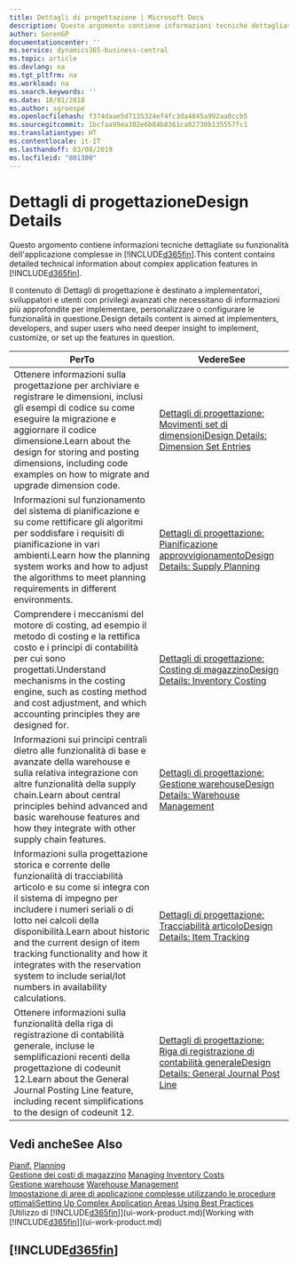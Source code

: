 ```yaml
---
title: Dettagli di progettazione | Microsoft Docs
description: Questo argomento contiene informazioni tecniche dettagliate su funzionalità dell'applicazione complesse in Business Central.
author: SorenGP
documentationcenter: ''
ms.service: dynamics365-business-central
ms.topic: article
ms.devlang: na
ms.tgt_pltfrm: na
ms.workload: na
ms.search.keywords: ''
ms.date: 10/01/2018
ms.author: sgroespe
ms.openlocfilehash: f374daae5d7135324ef4fc3da4845a992aa0ccb5
ms.sourcegitcommit: 1bcfaa99ea302e6b84b8361ca02730b135557fc1
ms.translationtype: HT
ms.contentlocale: it-IT
ms.lasthandoff: 03/08/2019
ms.locfileid: "801300"
---
```

# <a name="design-details"></a><span data-ttu-id="09cc2-103">Dettagli di progettazione</span><span class="sxs-lookup"><span data-stu-id="09cc2-103">Design Details</span></span>
<span data-ttu-id="09cc2-104">Questo argomento contiene informazioni tecniche dettagliate su funzionalità dell'applicazione complesse in [!INCLUDE[d365fin](includes/d365fin_md.md)].</span><span class="sxs-lookup"><span data-stu-id="09cc2-104">This content contains detailed technical information about complex application features in [!INCLUDE[d365fin](includes/d365fin_md.md)].</span></span>  

 <span data-ttu-id="09cc2-105">Il contenuto di Dettagli di progettazione è destinato a implementatori, sviluppatori e utenti con privilegi avanzati che necessitano di informazioni più approfondite per implementare, personalizzare o configurare le funzionalità in questione.</span><span class="sxs-lookup"><span data-stu-id="09cc2-105">Design details content is aimed at implementers, developers, and super users who need deeper insight to implement, customize, or set up the features in question.</span></span>  

|<span data-ttu-id="09cc2-106">**Per**</span><span class="sxs-lookup"><span data-stu-id="09cc2-106">**To**</span></span>|<span data-ttu-id="09cc2-107">**Vedere**</span><span class="sxs-lookup"><span data-stu-id="09cc2-107">**See**</span></span>|  
|------------|-------------|  
|<span data-ttu-id="09cc2-108">Ottenere informazioni sulla progettazione per archiviare e registrare le dimensioni, inclusi gli esempi di codice su come eseguire la migrazione e aggiornare il codice dimensione.</span><span class="sxs-lookup"><span data-stu-id="09cc2-108">Learn about the design for storing and posting dimensions, including code examples on how to migrate and upgrade dimension code.</span></span>|[<span data-ttu-id="09cc2-109">Dettagli di progettazione: Movimenti set di dimensioni</span><span class="sxs-lookup"><span data-stu-id="09cc2-109">Design Details: Dimension Set Entries</span></span>](design-details-dimension-set-entries.md)|  
|<span data-ttu-id="09cc2-110">Informazioni sul funzionamento del sistema di pianificazione e su come rettificare gli algoritmi per soddisfare i requisiti di pianificazione in vari ambienti.</span><span class="sxs-lookup"><span data-stu-id="09cc2-110">Learn how the planning system works and how to adjust the algorithms to meet planning requirements in different environments.</span></span>|[<span data-ttu-id="09cc2-111">Dettagli di progettazione: Pianificazione approvvigionamento</span><span class="sxs-lookup"><span data-stu-id="09cc2-111">Design Details: Supply Planning</span></span>](design-details-supply-planning.md)|  
|<span data-ttu-id="09cc2-112">Comprendere i meccanismi del motore di costing, ad esempio il metodo di costing e la rettifica costo e i principi di contabilità per cui sono progettati.</span><span class="sxs-lookup"><span data-stu-id="09cc2-112">Understand mechanisms in the costing engine, such as costing method and cost adjustment, and which accounting principles they are designed for.</span></span>|[<span data-ttu-id="09cc2-113">Dettagli di progettazione: Costing di magazzino</span><span class="sxs-lookup"><span data-stu-id="09cc2-113">Design Details: Inventory Costing</span></span>](design-details-inventory-costing.md)|  
|<span data-ttu-id="09cc2-114">Informazioni sui principi centrali dietro alle funzionalità di base e avanzate della warehouse e sulla relativa integrazione con altre funzionalità della supply chain.</span><span class="sxs-lookup"><span data-stu-id="09cc2-114">Learn about central principles behind advanced and basic warehouse features and how they integrate with other supply chain features.</span></span>|[<span data-ttu-id="09cc2-115">Dettagli di progettazione: Gestione warehouse</span><span class="sxs-lookup"><span data-stu-id="09cc2-115">Design Details: Warehouse Management</span></span>](design-details-warehouse-management.md)|  
|<span data-ttu-id="09cc2-116">Informazioni sulla progettazione storica e corrente delle funzionalità di tracciabilità articolo e su come si integra con il sistema di impegno per includere i numeri seriali o di lotto nei calcoli della disponibilità.</span><span class="sxs-lookup"><span data-stu-id="09cc2-116">Learn about historic and the current design of item tracking functionality and how it integrates with the reservation system to include serial/lot numbers in availability calculations.</span></span>|[<span data-ttu-id="09cc2-117">Dettagli di progettazione: Tracciabilità articolo</span><span class="sxs-lookup"><span data-stu-id="09cc2-117">Design Details: Item Tracking</span></span>](design-details-item-tracking.md)|  
|<span data-ttu-id="09cc2-118">Ottenere informazioni sulla funzionalità della riga di registrazione di contabilità generale, incluse le semplificazioni recenti della progettazione di codeunit 12.</span><span class="sxs-lookup"><span data-stu-id="09cc2-118">Learn about the General Journal Posting Line feature, including recent simplifications to the design of codeunit 12.</span></span>|[<span data-ttu-id="09cc2-119">Dettagli di progettazione: Riga di registrazione di contabilità generale</span><span class="sxs-lookup"><span data-stu-id="09cc2-119">Design Details: General Journal Post Line</span></span>](design-details-general-journal-post-line.md)|  

## <a name="see-also"></a><span data-ttu-id="09cc2-120">Vedi anche</span><span class="sxs-lookup"><span data-stu-id="09cc2-120">See Also</span></span>  
 <span data-ttu-id="09cc2-121">[Pianif.](production-planning.md) </span><span class="sxs-lookup"><span data-stu-id="09cc2-121">[Planning](production-planning.md) </span></span>  
 <span data-ttu-id="09cc2-122">[Gestione dei costi di magazzino](finance-manage-inventory-costs.md) </span><span class="sxs-lookup"><span data-stu-id="09cc2-122">[Managing Inventory Costs](finance-manage-inventory-costs.md) </span></span>  
 <span data-ttu-id="09cc2-123">[Gestione warehouse](warehouse-manage-warehouse.md) </span><span class="sxs-lookup"><span data-stu-id="09cc2-123">[Warehouse Management](warehouse-manage-warehouse.md) </span></span>  
 [<span data-ttu-id="09cc2-124">Impostazione di aree di applicazione complesse utilizzando le procedure ottimali</span><span class="sxs-lookup"><span data-stu-id="09cc2-124">Setting Up Complex Application Areas Using Best Practices</span></span>](set-up-complex-application-areas-using-best-practices.md)  
 <span data-ttu-id="09cc2-125">[Utilizzo di [!INCLUDE[d365fin](includes/d365fin_md.md)]](ui-work-product.md)</span><span class="sxs-lookup"><span data-stu-id="09cc2-125">[Working with [!INCLUDE[d365fin](includes/d365fin_md.md)]](ui-work-product.md)</span></span>

 ## [!INCLUDE[d365fin](includes/free_trial_md.md)]  
  
